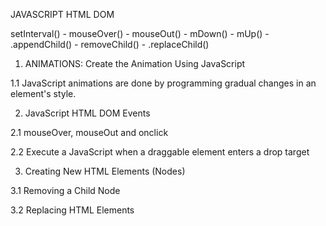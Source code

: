 JAVASCRIPT HTML DOM

setInterval() - mouseOver() - mouseOut() - mDown() -  mUp() - .appendChild() - removeChild() - .replaceChild()


1. ANIMATIONS: Create the Animation Using JavaScript

1.1 JavaScript animations are done by programming gradual changes in an element's style.

2. JavaScript HTML DOM Events

2.1 mouseOver, mouseOut and onclick

2.2 Execute a JavaScript when a draggable element enters a drop target

3. Creating New HTML Elements (Nodes)

3.1 Removing a Child Node

3.2 Replacing HTML Elements 
